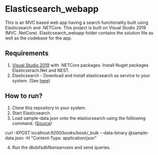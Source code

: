 # Elasticsearch_webapp
This is an MVC based web app having a search functionality built using Elasticsearch and .NETCore. This project is built on Visual Studio 2019 (MVC .NetCore). Elasticsearch_webapp folder contains the solution file as well as the codebase for the app.

## Requirements
1. <a href = "https://visualstudio.microsoft.com/downloads/">Visual Studio 2019</a> with .NETCore packages. Install Nuget packages Elasticserach.Net and NEST.
2. Elasticsearch - Download and install elasticsearch as service to your system. (See <a href = "https://www.elastic.co/">here</a>)

## How to run?
1. Clone this repository to your system.
2. Start Elasticsearch.
3. Load sample-data.json onto the elastocsearch using the folllowing command. (<a href="https://code-maze.com/elasticsearch-aspnet-core/">Source</a>)

curl -XPOST localhost:9200/books/book/_bulk --data-binary @sample-data.json -H "Content-Type: application/json"

4. Run the dbdsfsdbfbsnsanvsnv and send queries.
